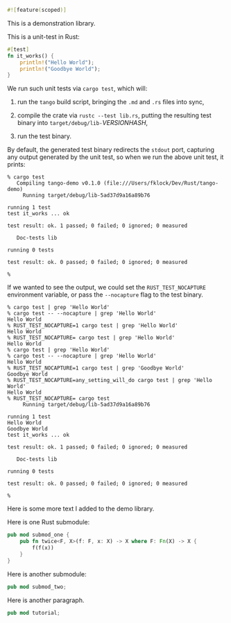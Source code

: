 ```rust
#![feature(scoped)]
```

This is a demonstration library.

This is a unit-test in Rust:

```rust
#[test]
fn it_works() {
    println!("Hello World");
    println!("Goodbye World");
}
```

We run such unit tests via `cargo test`, which will:

 1. run the `tango` build script, bringing the `.md` and `.rs` files
    into sync,

 2. compile the crate via `rustc --test lib.rs`, putting the resulting
    test binary into `target/debug/lib-`*VERSIONHASH*,

 3. run the test binary.

By default, the generated test binary redirects the `stdout` port,
capturing any output generated by the unit test, so when we run the
above unit test, it prints:

```text
% cargo test
   Compiling tango-demo v0.1.0 (file:///Users/fklock/Dev/Rust/tango-demo)
     Running target/debug/lib-5ad37d9a16a89b76

running 1 test
test it_works ... ok

test result: ok. 1 passed; 0 failed; 0 ignored; 0 measured

   Doc-tests lib

running 0 tests

test result: ok. 0 passed; 0 failed; 0 ignored; 0 measured

%
```

If we wanted to see the output, we could set the `RUST_TEST_NOCAPTURE`
environment variable, or pass the `--nocapture` flag to the test
binary.

```text
% cargo test | grep 'Hello World'
% cargo test -- --nocapture | grep 'Hello World'
Hello World
% RUST_TEST_NOCAPTURE=1 cargo test | grep 'Hello World'
Hello World
% RUST_TEST_NOCAPTURE= cargo test | grep 'Hello World'
Hello World
% cargo test | grep 'Hello World'
% cargo test -- --nocapture | grep 'Hello World'
Hello World
% RUST_TEST_NOCAPTURE=1 cargo test | grep 'Goodbye World'
Goodbye World
% RUST_TEST_NOCAPTURE=any_setting_will_do cargo test | grep 'Hello World'
Hello World
% RUST_TEST_NOCAPTURE= cargo test
     Running target/debug/lib-5ad37d9a16a89b76

running 1 test
Hello World
Goodbye World
test it_works ... ok

test result: ok. 1 passed; 0 failed; 0 ignored; 0 measured

   Doc-tests lib

running 0 tests

test result: ok. 0 passed; 0 failed; 0 ignored; 0 measured

%
```

Here is some more text I added to the demo library.

Here is one Rust submodule:

```rust
pub mod submod_one {
	pub fn twice<F, X>(f: F, x: X) -> X where F: Fn(X) -> X {
		f(f(x))
	}
}
```

Here is another submodule:

```rust
pub mod submod_two;
```

Here is another paragraph.

```rust
pub mod tutorial;
```
